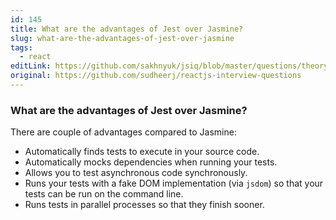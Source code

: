 ```yaml
---
id: 145
title: What are the advantages of Jest over Jasmine?
slug: what-are-the-advantages-of-jest-over-jasmine
tags:
  - react
editLink: https://github.com/sakhnyuk/jsiq/blob/master/questions/theory/react/145.md
original: https://github.com/sudheerj/reactjs-interview-questions
---
```


### What are the advantages of Jest over Jasmine?

There are couple of advantages compared to Jasmine:

- Automatically finds tests to execute in your source code.
- Automatically mocks dependencies when running your tests.
- Allows you to test asynchronous code synchronously.
- Runs your tests with a fake DOM implementation (via `jsdom`) so that your tests can be run on the command line.
- Runs tests in parallel processes so that they finish sooner.